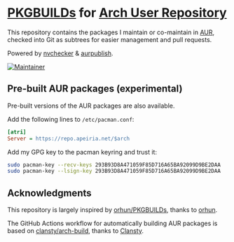 # [PKGBUILDs](https://wiki.archlinux.org/index.php/PKGBUILD) for [Arch User Repository](https://aur.archlinux.org)

This repository contains the packages I maintain or co-maintain in [AUR](https://aur.archlinux.org/packages/?K=Misaka13514&SeB=M), checked into Git as subtrees for easier management and pull requests.

Powered by [nvchecker](https://github.com/lilydjwg/nvchecker) & [aurpublish](https://github.com/eli-schwartz/aurpublish).

[![Maintainer](https://img.shields.io/static/v1?label=maintainer&message=Misaka13514&color=333333)](https://aur.archlinux.org/account/Misaka13514)

## Pre-built AUR packages (experimental)

Pre-built versions of the AUR packages are also available.

Add the following lines to `/etc/pacman.conf`:

```ini
[atri]
Server = https://repo.apeiria.net/$arch
```

Add my GPG key to the pacman keyring and trust it:

```sh
sudo pacman-key --recv-keys 293B93D8A471059F85D716A65BA92099D9BE2DAA
sudo pacman-key --lsign-key 293B93D8A471059F85D716A65BA92099D9BE2DAA
```

## Acknowledgments

This repository is largely inspired by [orhun/PKGBUILDs](https://github.com/orhun/PKGBUILDs), thanks to [orhun](https://aur.archlinux.org/account/orhun).

The GitHub Actions workflow for automatically building AUR packages is based on [clansty/arch-build](https://github.com/clansty/arch-build), thanks to [Clansty](https://aur.archlinux.org/account/Clansty).
